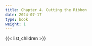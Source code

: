 ```yaml
---
title: Chapter 4. Cutting the Ribbon
date: 2024-07-17
type: book
weight: 1
---
```


{{< list_children >}}
